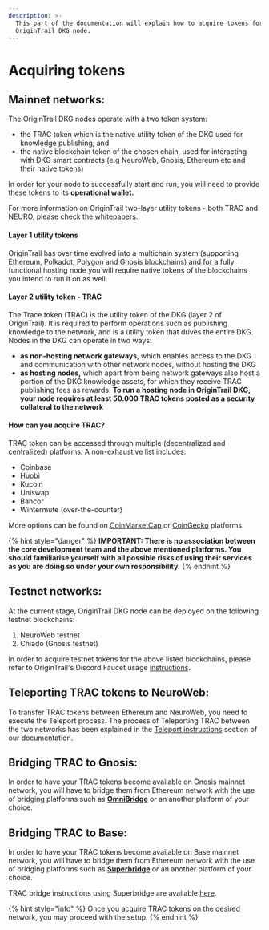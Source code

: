```yaml
---
description: >-
  This part of the documentation will explain how to acquire tokens for your
  OriginTrail DKG node.
---
```


# Acquiring tokens

## Mainnet networks:

The OriginTrail DKG nodes operate with a two token system:&#x20;

* the TRAC token which is the native utility token of the DKG used for knowledge publishing, and&#x20;
* the native blockchain token of the chosen chain, used for interacting with DKG smart contracts (e.g NeuroWeb, Gnosis, Ethereum etc and their native tokens)

In order for your node to successfully start and run, you will need to provide these tokens to its **operational wallet.**

For more information on OriginTrail two-layer utility tokens - both TRAC and NEURO, please check the [whitepapers](https://origintrail.io/ecosystem/whitepaper).

#### Layer 1 utility tokens

OriginTrail has over time evolved into a multichain system (supporting Ethereum, Polkadot, Polygon and Gnosis blockchains) and for a fully functional hosting node you will require native tokens of the blockchains you intend to run it on as well.

#### Layer 2 utility token - TRAC

The Trace token (TRAC) is the utility token of the DKG (layer 2 of OriginTrail). It is required to perform operations such as publishing knowledge to the network, and is a utility token that drives the entire DKG. Nodes in the DKG can operate in two ways:&#x20;

* **as non-hosting network gateways**, which enables access to the DKG and communication with other network nodes, without hosting the DKG
* **as hosting nodes,** which apart from being network gateways also host a portion of the DKG knowledge assets, for which they receive TRAC publishing fees as rewards. **To run a hosting node in OriginTrail DKG, your node requires at least 50.000 TRAC tokens posted as a security collateral to the network**

#### How can you acquire TRAC?&#x20;

TRAC token can be accessed through multiple (decentralized and centralized) platforms. A non-exhaustive list includes:

* Coinbase&#x20;
* Huobi&#x20;
* Kucoin&#x20;
* Uniswap&#x20;
* Bancor&#x20;
* Wintermute (over-the-counter)

More options can be found on [CoinMarketCap](https://coinmarketcap.com/currencies/origintrail/) or [CoinGecko](https://www.coingecko.com/en/coins/origintrail#markets) platforms.

{% hint style="danger" %}
**IMPORTANT: There is no association between the core development team and the above mentioned platforms. You should familiarise yourself with all possible risks of using their services as you are doing so under your own responsibility.**
{% endhint %}



## Testnet networks:

At the current stage, OriginTrail DKG node can be deployed on the following testnet blockchains:

1. NeuroWeb testnet
2. Chiado (Gnosis testnet)

In order to acquire testnet tokens for the above listed blockchains, please refer to OriginTrail's Discord Faucet usage [instructions](../../../useful-resources/faucet.md).

## Teleporting TRAC tokens to NeuroWeb:

To transfer TRAC tokens between Ethereum and NeuroWeb, you need to execute the Teleport process. The process of Teleporting TRAC between the two networks has been explained in the [Teleport instructions](https://docs.origintrail.io/integrated-blockchains/neuroweb/teleport-instructions) section of our documentation.

## Bridging TRAC to Gnosis:

In order to have your TRAC tokens become available on Gnosis mainnet network, you will have to bridge them from Ethereum network with the use of bridging platforms such as [**OmniBridge**](https://omnibridge.gnosischain.com/bridge) or an another platform of your choice.



## Bridging TRAC to Base:

In order to have your TRAC tokens become available on Base mainnet network, you will have to bridge them from Ethereum network with the use of bridging platforms such as [**Superbridge**](https://superbridge.app/base) or an another platform of your choice.&#x20;

TRAC bridge instructions using Superbridge are available [here](https://docs.origintrail.io/integrated-blockchains/ethereum-ecosystem/base-blockchain#bridging-trac-to-base).

{% hint style="info" %}
Once you acquire TRAC tokens on the desired network, you may proceed with the setup.
{% endhint %}
